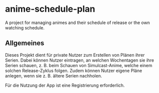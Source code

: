 # anime-schedule-plan

A project for managing animes and their schedule of release or the own watching schedule.

## Allgemeines

Dieses Projekt dient für private Nutzer zum Erstellen von Plänen ihrer Serien. Dabei können Nutzer eintragen, an welchen Wochentagen sie ihre Serien schauen, z. B. beim Schauen von Simulcast-Anime, welche einem solchen Release-Zyklus folgen.
Zudem können Nutzer eigene Pläne anlegen, wenn sie z. B. ältere Serien nachholen.

Für die Nutzung der App ist eine Registrierung erforderlich.
